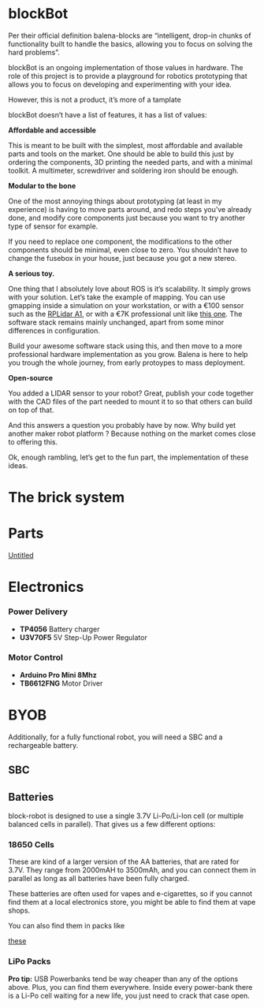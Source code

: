 # blockBot

Per their official definition balena-blocks are “intelligent, drop-in chunks of functionality built to handle the basics, allowing you to focus on solving the hard problems”.

blockBot is an ongoing implementation of those values in hardware. The role of this project is to provide a playground for robotics prototyping that allows you to focus on developing and experimenting with your idea.

However, this is not a product, it’s more of a tamplate

blockBot doesn’t have a list of features, it has a list of values: 

**Affordable and accessible**

This is meant to be built with the simplest, most affordable and available parts and tools on the market. One should be able to build this just by ordering the components, 3D printing the needed parts, and with a minimal toolkit. A multimeter, screwdriver and soldering iron should be enough. 

**Modular to the bone**

One of the most annoying things about prototyping (at least in my experience) is having to move parts around, and redo steps you’ve already done, and modify core components just because you want to try another type of sensor for example. 

If you need to replace one component, the modifications to the other components should be minimal, even close to zero. You shouldn’t have to change the fusebox in your house, just because you got a new stereo. 

**A serious toy.** 

One thing that I absolutely love about ROS is it’s scalability. It simply grows with your solution. Let’s take the example of mapping. You can use gmapping inside a simulation on your workstation, or with a €100 sensor such as the [RPLidar A1](http://www.slamtec.com/en/lidar/a1), or with a €7K professional unit like [this one](https://www.robotshop.com/eu/en/m8-1-plus-lidar-sensor-sw-sdk.html). The software stack remains mainly unchanged, apart from some minor differences in  configuration.

Build your awesome software stack using this, and then move to a more professional hardware implementation as you grow. Balena is here to help you trough the whole journey, from early protoypes to mass deployment. 

**Open-source**

You added a LIDAR sensor to your robot? Great, publish your code together with the CAD files of the part needed to mount it to so that others can build on top of that. 

And this answers a question you probably have by now. Why build yet another maker robot platform ? Because nothing on the market comes close to offering this.

Ok, enough rambling, let’s get to the fun part, the implementation of these ideas. 

# The brick system

# Parts

[Untitled](https://www.notion.so/629ecc59edc243d6a4b02ef3d0db4501)

# Electronics

### Power Delivery

- **TP4056** Battery charger
- **U3V70F5** 5V Step-Up Power Regulator

### Motor Control

- **Arduino Pro Mini 8Mhz**
- **TB6612FNG** Motor Driver

# BYOB

Additionally, for a fully functional robot, you will need a SBC and a rechargeable battery.

## SBC

## Batteries

block-robot is designed to use a single 3.7V Li-Po/Li-Ion cell (or multiple balanced cells in parallel). That gives us a few different options:

### 18650 Cells

These are kind of a larger version of the AA batteries, that are rated for 3.7V. They range from 2000mAH to 3500mAh, and you can connect them in parallel as long as all batteries have been fully charged.

These batteries are often used for vapes and e-cigarettes, so if you cannot find them at a local electronics store, you might be able to find them at vape shops.

You can also find them in packs like

[these](https://shop.pimoroni.com/products/lithium-ion-battery-pack?variant=23417820487)

### LiPo Packs

**Pro tip:** USB Powerbanks tend be way cheaper than any of the options above. Plus, you can find them everywhere. Inside every power-bank there is a Li-Po cell waiting for a new life, you just need to crack that case open.